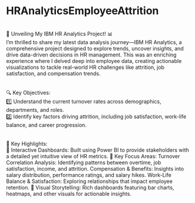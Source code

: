 # HRAnalyticsEmployeeAttrition
<br>
🚀 Unveiling My IBM HR Analytics Project! 📊
<br>
I’m thrilled to share my latest data analysis journey—IBM HR Analytics, a comprehensive project designed to explore trends, uncover insights, and drive data-driven decisions in HR management. This was an enriching experience where I delved deep into employee data, creating actionable visualizations to tackle real-world HR challenges like attrition, job satisfaction, and compensation trends.

<br>
<br>
<br>
🔍 Key Objectives:
<br>
1️⃣ Understand the current turnover rates across demographics, departments, and roles.
<br>
2️⃣ Identify key factors driving attrition, including job satisfaction, work-life balance, and career progression.

<br>
<br>
<br>
📌 Key Highlights:
<br>
🔹 Interactive Dashboards: Built using Power BI to provide stakeholders with a detailed yet intuitive view of HR metrics.
🔹 Key Focus Areas:
Turnover Correlation Analysis: Identifying patterns between overtime, job satisfaction, income, and attrition.
Compensation & Benefits: Insights into salary distribution, performance ratings, and salary hikes.
Work-Life Balance & Satisfaction: Exploring relationships that impact employee retention.
🔹 Visual Storytelling: Rich dashboards featuring bar charts, heatmaps, and other visuals for actionable insights.

